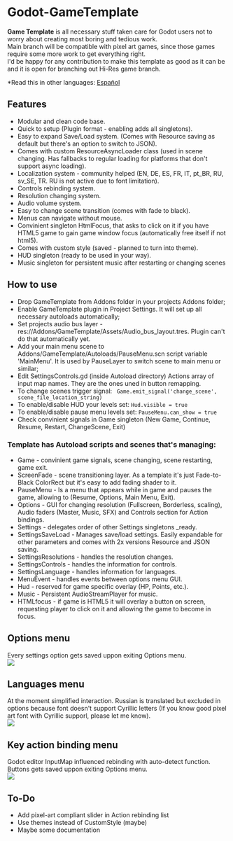 
# Godot-GameTemplate
**Game Template** is all necessary stuff taken care for Godot users not to worry about creating most boring and tedious work.  
Main branch will be compatible with pixel art games, since those games require some more work to get everything right.  
I'd be happy for any contribution to make this template as good as it can be and it is open for branching out Hi-Res game branch.  

*Read this in other languages: [Español](README_es.md)

## Features
* Modular and clean code base.
* Quick to setup (Plugin format - enabling adds all singletons).
* Easy to expand Save/Load system. (Comes with Resource saving as default but there's an option to switch to JSON).
* Comes with custom ResourceAsyncLoader class (used in scene changing. Has fallbacks to regular loading for platforms that don't support async loading).
* Localization system - community helped (EN, DE, ES, FR, IT, pt_BR, RU, sv_SE, TR. RU is not active due to font limitation).
* Controls rebinding system.
* Resolution changing system.
* Audio volume system.
* Easy to change scene transition (comes with fade to black).
* Menus can navigate without mouse.
* Convinient singleton HtmlFocus, that asks to click on it if you have HTML5 game to gain game window focus (automatically free itself if not html5).
* Comes with custom style (saved - planned to turn into theme).
* HUD singleton (ready to be used in your way).
* Music singleton for persistent music after restarting or changing scenes


## How to use
* Drop GameTemplate from Addons folder in your projects Addons folder;
* Enable GameTemplate plugin in Project Settings. It will set up all necessary autoloads automatically;
* Set projects audio bus layer - res://Addons/GameTemplate/Assets/Audio_bus_layout.tres. Plugin can't do that automatically yet.
* Add your main menu scene to Addons/GameTemplate/Autoloads/PauseMenu.scn script variable 'MainMenu'. It is used by PauseLayer to switch scene to main menu or similar;
* Edit SettingsControls.gd (inside Autoload directory) Actions array of input map names. They are the ones uned in button remapping.
* To change scenes trigger signal:  ``` Game.emit_signal('change_scene', scene_file_location_string)```
* To enable/disable HUD your levels set: ```Hud.visible = true ```
* To enable/disable pause menu levels set: ```PauseMenu.can_show = true ```
* Check convinient signals in Game singleton (New Game, Continue, Resume, Restart, ChangeScene, Exit)


### Template has Autoload scripts and scenes that's managing:  
* Game - convinient game signals, scene changing, scene restarting, game exit.
* ScreenFade - scene transitioning layer. As a template it's just Fade-to-Black ColorRect but it's easy to add fading shader to it.
* PauseMenu - Is a menu that appears while in game and pauses the game, allowing to (Resume, Options, Main Menu, Exit).
* Options - GUI for changing resolution (Fullscreen, Borderless, scaling), Audio faders (Master, Music, SFX) and Controls section for Action bindings.
* Settings - delegates order of other Settings singletons _ready.
* SettingsSaveLoad - Manages save/load settings. Easily expandable for other parameters and comes with 2x versions Resource and JSON saving.
* SettingsResolutions - handles the resolution changes.
* SettingsControls - handles the information for controls.
* SettingsLanguage - handles information for languages.
* MenuEvent - handles events between options menu GUI.
* Hud - reserved for game specific overlay (HP, Points, etc.).
* Music - Persistent AudioStreamPlayer for music.
* HTMLfocus - if game is HTML5 it will overlay a button on screen, requesting player to click on it and allowing the game to become in focus.  

## Options menu  
Every settings option gets saved uppon exiting Options menu.  
![](https://github.com/nezvers/Godot-GameTemplate/blob/master/Img/Options.png?raw=true)

## Languages menu  
At the moment simplified interaction.
Russian is translated but excluded in options because font doesn't support Cyrillic letters (If you know good pixel art font with Cyrillic supporl, please let me know).  
![](https://github.com/nezvers/Godot-GameTemplate/blob/master/Img/Languages.PNG?raw=true)

## Key action binding menu  
Godot editor InputMap influenced rebinding with auto-detect function.  
Buttons gets saved uppon exiting Options menu.  
![](https://github.com/nezvers/Godot-GameTemplate/blob/master/Img/Controls.PNG?raw=true)

## To-Do
* Add pixel-art compliant slider in Action rebinding list
* Use themes instead of CustomStyle (maybe)
* Maybe some documentation

